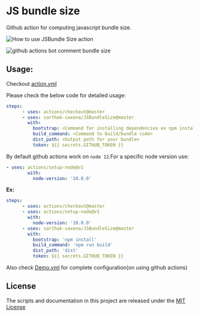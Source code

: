 # JS bundle size
Github action for computing javascript bundle size.

![How to use JSBundle Size action](https://i.imgur.com/koKtvty.gif)

![github actions bot comment bundle size](https://i.imgur.com/pWlOMUf.png)

## Usage:

Checkout [action.yml](./action.yml)

Please check the below code for detailed usage:
```yaml
steps:
      - uses: actions/checkout@master
      - uses: sarthak-saxena/JSBundleSize@master
        with:
          bootstrap: <Command for installing dependencies ex npm install>
          build_command: <Command to build/bundle code>
          dist_path: <Output path for your bundle>
          token: ${{ secrets.GITHUB_TOKEN }}

```

By default github actions work on `node 12`.For a specific node version use:

```yaml
- uses: actions/setup-node@v1
        with:
          node-version: '10.0.0'
```

**Ex:**
```yaml
steps:
      - uses: actions/checkout@master
      - uses: actions/setup-node@v1
        with:
          node-version: '10.0.0'
      - uses: sarthak-saxena/JSBundleSize@master
        with:
          bootstrap: 'npm install'
          build_command: 'npm run build'
          dist_path: 'dist'
          token: ${{ secrets.GITHUB_TOKEN }}

```

Also check [Demo.yml](./Demo.yml) for complete configuration(on using github actions)

## License
The scripts and documentation in this project are released under the [MIT License](./LICENSE)
